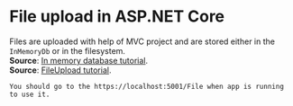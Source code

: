 # File upload in ASP.NET Core
Files are uploaded with help of MVC project and are stored either in the `InMemoryDb` or in the filesystem. <br/>
**Source**: [In memory database tutorial](https://exceptionnotfound.net/ef-core-inmemory-asp-net-core-store-database/). <br/>
**Source**: [FileUpload tutorial](https://www.codewithmukesh.com/blog/file-upload-in-aspnet-core-mvc/).
```
You should go to the https://localhost:5001/File when app is running to use it.
```
